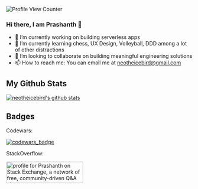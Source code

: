 ![Profile View Counter](https://komarev.com/ghpvc/?username=neotheicebird)

### Hi there, I am Prashanth 👋

- 🔭 I’m currently working on building serverless apps
- 🌱 I’m currently learning chess, UX Design, Volleyball, DDD among a lot of other distractions
- 👯 I’m looking to collaborate on building meaningful engineering solutions
- 📫 How to reach me: You can email me at neotheicebird@gmail.com

## My Github Stats

[![neotheicebird's github stats](https://github-readme-stats.vercel.app/api?username=neotheicebird&count_private=true&show_icons=true)](https://github.com/neotheicebird/github-readme-stats)

## Badges

Codewars:

[![codewars_badge](https://www.codewars.com/users/neotheicebird/badges/large)](https://www.codewars.com/users/neotheicebird)

StackOverflow:

<a href="https://stackexchange.com/users/2532601"><img src="https://stackexchange.com/users/flair/2532601.png" width="208" height="58" alt="profile for Prashanth on Stack Exchange, a network of free, community-driven Q&amp;A sites" title="profile for Prashanth on Stack Exchange, a network of free, community-driven Q&amp;A sites"></a>
